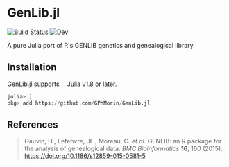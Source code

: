 # GenLib.jl

[![Build Status](https://github.com/GPhMorin/GenLib.jl/actions/workflows/CI.yml/badge.svg?branch=main)](https://github.com/GPhMorin/GenLib.jl/actions/workflows/CI.yml?query=branch%3Amain)
[![Dev](https://img.shields.io/badge/docs-dev-blue.svg)](https://gphmorin.github.io/GenLib.jl/dev)

A pure Julia port of R's GENLIB genetics and genealogical library.

## Installation

GenLib.jl supports <a href="https://julialang.org"><img src="https://julialang.org/assets/infra/julia.ico" width="10em"> Julia</a> v1.8 or later.
```julia
julia> ]
pkg> add https://github.com/GPhMorin/GenLib.jl
```

## References

> Gauvin, H., Lefebvre, JF., Moreau, C. *et al.* GENLIB: an R package for the analysis of genealogical data. *BMC Bioinformatics* **16**, 160 (2015). https://doi.org/10.1186/s12859-015-0581-5
